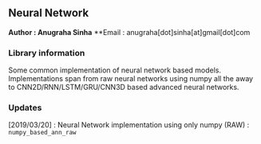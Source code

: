## Neural Network
**Author : Anugraha Sinha**
**Email  : anugraha[dot]sinha[at]gmail[dot]com


### Library information
Some common implementation of neural network based models. Implementations span from raw neural networks using numpy all the away to
CNN2D/RNN/LSTM/GRU/CNN3D based advanced neural networks.

### Updates
[2019/03/20] : Neural Network implementation using only numpy (RAW) : ```numpy_based_ann_raw```
